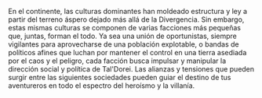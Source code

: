 En el continente, las culturas dominantes han moldeado estructura y ley a partir del terreno áspero dejado más allá de la Divergencia. Sin embargo, estas mismas culturas se componen de varias facciones más pequeñas que, juntas, forman el todo. Ya sea una unión de oportunistas, siempre vigilantes para aprovecharse de una población explotable, o bandas de políticos afines que luchan por mantener el control en una tierra asediada por el caos y el peligro, cada facción busca impulsar y manipular la dirección social y política de Tal'Dorei. Las alianzas y tensiones que pueden surgir entre las siguientes sociedades pueden guiar el destino de tus aventureros en todo el espectro del heroísmo y la villanía.